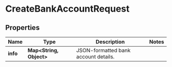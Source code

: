 

# CreateBankAccountRequest


## Properties

| Name | Type | Description | Notes |
|------------ | ------------- | ------------- | -------------|
|**info** | **Map&lt;String, Object&gt;** | JSON-formatted bank account details. |  |



